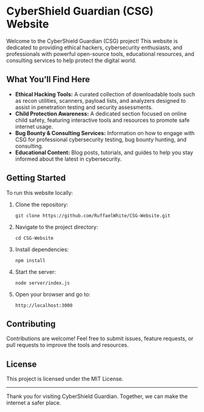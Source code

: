 # CyberShield Guardian (CSG) Website

Welcome to the CyberShield Guardian (CSG) project! This website is dedicated to providing ethical hackers, cybersecurity enthusiasts, and professionals with powerful open-source tools, educational resources, and consulting services to help protect the digital world.

## What You’ll Find Here

- **Ethical Hacking Tools:** A curated collection of downloadable tools such as recon utilities, scanners, payload lists, and analyzers designed to assist in penetration testing and security assessments.
- **Child Protection Awareness:** A dedicated section focused on online child safety, featuring interactive tools and resources to promote safe internet usage.
- **Bug Bounty & Consulting Services:** Information on how to engage with CSG for professional cybersecurity testing, bug bounty hunting, and consulting.
- **Educational Content:** Blog posts, tutorials, and guides to help you stay informed about the latest in cybersecurity.

## Getting Started

To run this website locally:

1. Clone the repository:
   ```
   git clone https://github.com/RuffaelWhite/CSG-Website.git
   ```
2. Navigate to the project directory:
   ```
   cd CSG-Website
   ```
3. Install dependencies:
   ```
   npm install
   ```
4. Start the server:
   ```
   node server/index.js
   ```
5. Open your browser and go to:
   ```
   http://localhost:3000
   ```

## Contributing

Contributions are welcome! Feel free to submit issues, feature requests, or pull requests to improve the tools and resources.

## License

This project is licensed under the MIT License.

---

Thank you for visiting CyberShield Guardian. Together, we can make the internet a safer place.
